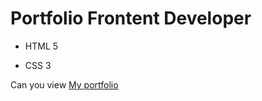 # Portfolio Frontent Developer
- HTML 5
* CSS 3

Can you view [My portfolio](https://draekmel.github.io/Portfolio/)

